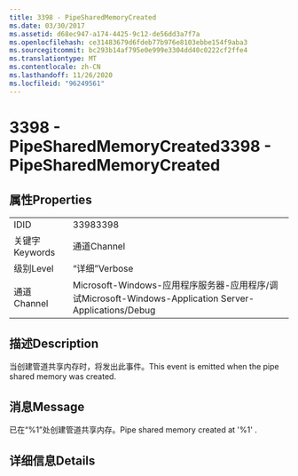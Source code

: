 ```yaml
---
title: 3398 - PipeSharedMemoryCreated
ms.date: 03/30/2017
ms.assetid: d68ec947-a174-4425-9c12-de56dd3a7f7a
ms.openlocfilehash: ce31483679d6fdeb77b976e8103ebbe154f9aba3
ms.sourcegitcommit: bc293b14af795e0e999e3304dd40c0222cf2ffe4
ms.translationtype: MT
ms.contentlocale: zh-CN
ms.lasthandoff: 11/26/2020
ms.locfileid: "96249561"
---
```

# <a name="3398---pipesharedmemorycreated"></a><span data-ttu-id="481ae-102">3398 - PipeSharedMemoryCreated</span><span class="sxs-lookup"><span data-stu-id="481ae-102">3398 - PipeSharedMemoryCreated</span></span>

## <a name="properties"></a><span data-ttu-id="481ae-103">属性</span><span class="sxs-lookup"><span data-stu-id="481ae-103">Properties</span></span>  
  
|||  
|-|-|  
|<span data-ttu-id="481ae-104">ID</span><span class="sxs-lookup"><span data-stu-id="481ae-104">ID</span></span>|<span data-ttu-id="481ae-105">3398</span><span class="sxs-lookup"><span data-stu-id="481ae-105">3398</span></span>|  
|<span data-ttu-id="481ae-106">关键字</span><span class="sxs-lookup"><span data-stu-id="481ae-106">Keywords</span></span>|<span data-ttu-id="481ae-107">通道</span><span class="sxs-lookup"><span data-stu-id="481ae-107">Channel</span></span>|  
|<span data-ttu-id="481ae-108">级别</span><span class="sxs-lookup"><span data-stu-id="481ae-108">Level</span></span>|<span data-ttu-id="481ae-109">“详细”</span><span class="sxs-lookup"><span data-stu-id="481ae-109">Verbose</span></span>|  
|<span data-ttu-id="481ae-110">通道</span><span class="sxs-lookup"><span data-stu-id="481ae-110">Channel</span></span>|<span data-ttu-id="481ae-111">Microsoft-Windows-应用程序服务器-应用程序/调试</span><span class="sxs-lookup"><span data-stu-id="481ae-111">Microsoft-Windows-Application Server-Applications/Debug</span></span>|  
  
## <a name="description"></a><span data-ttu-id="481ae-112">描述</span><span class="sxs-lookup"><span data-stu-id="481ae-112">Description</span></span>  

 <span data-ttu-id="481ae-113">当创建管道共享内存时，将发出此事件。</span><span class="sxs-lookup"><span data-stu-id="481ae-113">This event is emitted when the pipe shared memory was created.</span></span>  
  
## <a name="message"></a><span data-ttu-id="481ae-114">消息</span><span class="sxs-lookup"><span data-stu-id="481ae-114">Message</span></span>  

 <span data-ttu-id="481ae-115">已在“%1”处创建管道共享内存。</span><span class="sxs-lookup"><span data-stu-id="481ae-115">Pipe shared memory created at '%1' .</span></span>  
  
## <a name="details"></a><span data-ttu-id="481ae-116">详细信息</span><span class="sxs-lookup"><span data-stu-id="481ae-116">Details</span></span>
